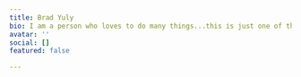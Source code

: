 ```yaml
---
title: Brad Yuly
bio: I am a person who loves to do many things...this is just one of them.
avatar: ''
social: []
featured: false

---
```

